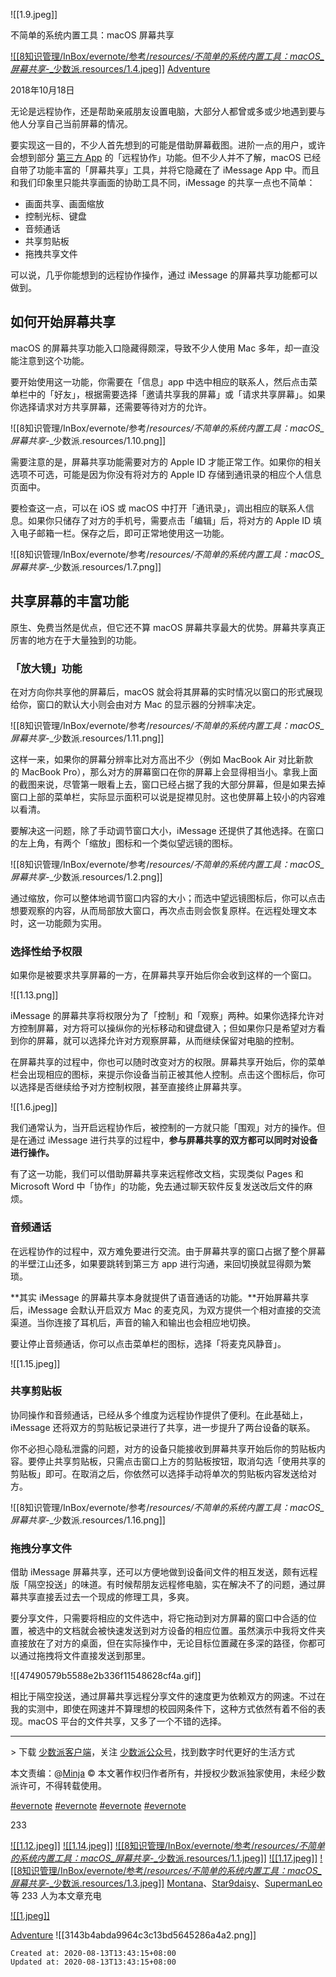
![[1.9.jpeg]]

不简单的系统内置工具：macOS 屏幕共享

[![[8知识管理/InBox/evernote/参考/_resources/不简单的系统内置工具：macOS_屏幕共享_-_少数派.resources/1.4.jpeg]]](https://sspai.com/u/lep_612/updates)
[Adventure](https://sspai.com/u/lep_612/updates)

2018年10月18日

无论是远程协作，还是帮助亲戚朋友设置电脑，大部分人都曾或多或少地遇到要与他人分享自己当前屏幕的情况。

要实现这一目的，不少人首先想到的可能是借助屏幕截图。进阶一点的用户，或许会想到部分 [第三方 App](https://sspai.com/post/39556) 的「远程协作」功能。但不少人并不了解，macOS 已经自带了功能丰富的「屏幕共享」工具，并将它隐藏在了 iMessage App 中。而且和我们印象里只能共享画面的协助工具不同，iMessage 的共享一点也不简单：

*   画面共享、画面缩放
*   控制光标、键盘
*   音频通话
*   共享剪贴板
*   拖拽共享文件

可以说，几乎你能想到的远程协作操作，通过 iMessage 的屏幕共享功能都可以做到。

## 如何开始屏幕共享

macOS 的屏幕共享功能入口隐藏得颇深，导致不少人使用 Mac 多年，却一直没能注意到这个功能。

要开始使用这一功能，你需要在「信息」app 中选中相应的联系人，然后点击菜单栏中的「好友」，根据需要选择「邀请共享我的屏幕」或「请求共享屏幕」。如果你选择请求对方共享屏幕，还需要等待对方的允许。

![[8知识管理/InBox/evernote/参考/_resources/不简单的系统内置工具：macOS_屏幕共享_-_少数派.resources/1.10.png]]

需要注意的是，屏幕共享功能需要对方的 Apple ID 才能正常工作。如果你的相关选项不可选，可能是因为你没有将对方的 Apple ID 存储到通讯录的相应个人信息页面中。

要检查这一点，可以在 iOS 或 macOS 中打开「通讯录」，调出相应的联系人信息。如果你只储存了对方的手机号，需要点击「编辑」后，将对方的 Apple ID 填入电子邮箱一栏。保存之后，即可正常地使用这一功能。

![[8知识管理/InBox/evernote/参考/_resources/不简单的系统内置工具：macOS_屏幕共享_-_少数派.resources/1.7.png]]

## 共享屏幕的丰富功能

原生、免费当然是优点，但它还不算 macOS 屏幕共享最大的优势。屏幕共享真正厉害的地方在于大量独到的功能。

### 「放大镜」功能

在对方向你共享他的屏幕后，macOS 就会将其屏幕的实时情况以窗口的形式展现给你，窗口的默认大小则会由对方 Mac 的显示器的分辨率决定。

![[8知识管理/InBox/evernote/参考/_resources/不简单的系统内置工具：macOS_屏幕共享_-_少数派.resources/1.11.png]]

这样一来，如果你的屏幕分辨率比对方高出不少（例如 MacBook Air 对比新款的 MacBook Pro），那么对方的屏幕窗口在你的屏幕上会显得相当小。拿我上面的截图来说，尽管第一眼看上去，窗口已经占据了我的大部分屏幕，但是如果去掉窗口上部的菜单栏，实际显示面积可以说是捉襟见肘。这也使屏幕上较小的内容难以看清。

要解决这一问题，除了手动调节窗口大小，iMessage 还提供了其他选择。在窗口的左上角，有两个「缩放」图标和一个类似望远镜的图标。

![[8知识管理/InBox/evernote/参考/_resources/不简单的系统内置工具：macOS_屏幕共享_-_少数派.resources/1.2.png]]

通过缩放，你可以整体地调节窗口内容的大小；而选中望远镜图标后，你可以点击想要观察的内容，从而局部放大窗口，再次点击则会恢复原样。在远程处理文本时，这一功能颇为实用。

### 选择性给予权限

如果你是被要求共享屏幕的一方，在屏幕共享开始后你会收到这样的一个窗口。

![[1.13.png]]

iMessage 的屏幕共享将权限分为了「控制」和「观察」两种。如果你选择允许对方控制屏幕，对方将可以操纵你的光标移动和键盘键入；但如果你只是希望对方看到你的屏幕，就可以选择允许对方观察屏幕，从而继续保留对电脑的控制。

在屏幕共享的过程中，你也可以随时改变对方的权限。屏幕共享开始后，你的菜单栏会出现相应的图标，来提示你设备当前正被其他人控制。点击这个图标后，你可以选择是否继续给予对方控制权限，甚至直接终止屏幕共享。

![[1.6.jpeg]]

我们通常认为，当开启远程协作后，被控制的一方就只能「围观」对方的操作。但是在通过 iMessage 进行共享的过程中，**参与屏幕共享的双方都可以同时对设备进行操作。**

有了这一功能，我们可以借助屏幕共享来远程修改文档，实现类似 Pages 和 Microsoft Word 中「协作」的功能，免去通过聊天软件反复发送改后文件的麻烦。

### 音频通话

在远程协作的过程中，双方难免要进行交流。由于屏幕共享的窗口占据了整个屏幕的半壁江山还多，如果要跳转到第三方 app 进行沟通，来回切换就显得颇为繁琐。

**其实 iMessage 的屏幕共享本身就提供了语音通话的功能。**开始屏幕共享后，iMessage 会默认开启双方 Mac 的麦克风，为双方提供一个相对直接的交流渠道。当你连接了耳机后，声音的输入和输出也会相应地切换。

要让停止音频通话，你可以点击菜单栏的图标，选择「将麦克风静音」。

![[1.15.jpeg]]

### 共享剪贴板

协同操作和音频通话，已经从多个维度为远程协作提供了便利。在此基础上，iMessage 还将双方的剪贴板记录进行了共享，进一步提升了两台设备的联系。

你不必担心隐私泄露的问题，对方的设备只能接收到屏幕共享开始后你的剪贴板内容。要停止共享剪贴板，只需点击窗口上方的剪贴板按钮，取消勾选「使用共享的剪贴板」即可。在取消之后，你依然可以选择手动将单次的剪贴板内容发送给对方。

![[8知识管理/InBox/evernote/参考/_resources/不简单的系统内置工具：macOS_屏幕共享_-_少数派.resources/1.16.png]]

### 拖拽分享文件

借助 iMessage 屏幕共享，还可以方便地做到设备间文件的相互发送，颇有远程版「隔空投送」的味道。有时候帮朋友远程修电脑，实在解决不了的问题，通过屏幕共享直接丢过去一个现成的修理工具，多爽。

要分享文件，只需要将相应的文件选中，将它拖动到对方屏幕的窗口中合适的位置，被选中的文档就会被快速发送到对方设备的相应位置。虽然演示中我将文件夹直接放在了对方的桌面，但在实际操作中，无论目标位置藏在多深的路径，你都可以通过拖拽将文件直接发送到那里。

![[47490579b5588e2b336f11548628cf4a.gif]]

相比于隔空投送，通过屏幕共享远程分享文件的速度更为依赖双方的网速。不过在我的实测中，即使在网速并不算理想的校园网条件下，这种方式依然有着不俗的表现。macOS 平台的文件共享，又多了一个不错的选择。

* * *

\> 下载 [少数派客户端](https://sspai.com/page/client)，关注 [少数派公众号](http://sspai.com/s/KEPQ)，找到数字时代更好的生活方式

本文责编：@[Minja](https://sspai.com/u/3pa8hgwv)
© 本文著作权归作者所有，并授权少数派独家使用，未经少数派许可，不得转载使用。

[#evernote](https://sspai.com/tag/%E7%83%AD%E9%97%A8%E6%96%87%E7%AB%A0)
[#evernote](https://sspai.com/tag/macOS)
[#evernote](https://sspai.com/tag/%E6%95%88%E7%8E%87%E5%B7%A5%E5%85%B7)
[#evernote](https://sspai.com/tag/%E5%9B%A2%E9%98%9F%E5%8D%8F%E4%BD%9C)

233

[![[1.12.jpeg]]](https://sspai.com/u/twwhk7ht/updates)
[![[1.14.jpeg]]](https://sspai.com/u/uyyo1utw/updates)
[![[8知识管理/InBox/evernote/参考/_resources/不简单的系统内置工具：macOS_屏幕共享_-_少数派.resources/1.1.jpeg]]](https://sspai.com/u/eyzcmcz2/updates)
[![[1.17.jpeg]]](https://sspai.com/u/1drr1qwd/updates)
[![[8知识管理/InBox/evernote/参考/_resources/不简单的系统内置工具：macOS_屏幕共享_-_少数派.resources/1.3.jpeg]]](https://sspai.com/u/t9cm3hkp/updates)
[Montana](https://sspai.com/u/twwhk7ht/updates)、[Star9daisy](https://sspai.com/u/uyyo1utw/updates)、[SupermanLeo](https://sspai.com/u/eyzcmcz2/updates) 等 233 人为本文章充电

[![[1.jpeg]]](https://sspai.com/u/lep_612/updates)
	
[Adventure](https://sspai.com/u/lep_612/updates) ![[3143b4abda9964c3c13bd5645286a4a2.png]]

    Created at: 2020-08-13T13:43:15+08:00
    Updated at: 2020-08-13T13:43:15+08:00

